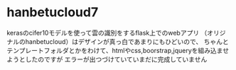 # hanbetucloud7

kerasのcifer10モデルを使って雲の識別をするflask上でのwebアプリ
（オリジナルのhanbetucloud）はデザインが真っ白であまりにもひどいので、
ちゃんとテンプレートフォルダとかをわけて、htmlやcss,boorstrap,jqueryを組み込ませようとしたのですが
エラーが出つづけていていまだに完成していません
